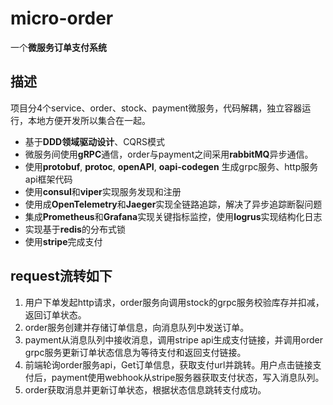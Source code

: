 # micro-order
一个**微服务订单支付系统**

## 描述
项目分4个service、order、stock、payment微服务，代码解耦，独立容器运行，本地方便开发所以集合在一起。
- 基于**DDD领域驱动设计**、CQRS模式
- 微服务间使用**gRPC**通信，order与payment之间采用**rabbitMQ**异步通信。
- 使用**protobuf**, **protoc**, **openAPI**, **oapi-codegen** 生成grpc服务、http服务api框架代码
- 使用**consul**和**viper**实现服务发现和注册
- 使用成**OpenTelemetry**和**Jaeger**实现全链路追踪，解决了异步追踪断裂问题
- 集成**Prometheus**和**Grafana**实现关键指标监控，使用**logrus**实现结构化日志
- 实现基于**redis**的分布式锁
- 使用**stripe**完成支付

## request流转如下
1. 用户下单发起http请求，order服务向调用stock的grpc服务校验库存并扣减，返回订单状态。
2. order服务创建并存储订单信息，向消息队列中发送订单。
3. payment从消息队列中接收消息，调用stripe api生成支付链接，并调用order grpc服务更新订单状态信息为等待支付和返回支付链接。
4. 前端轮询order服务api，Get订单信息，获取支付url并跳转。用户点击链接支付后，payment使用webhook从stripe服务器获取支付状态，写入消息队列。
5. order获取消息并更新订单状态，根据状态信息跳转支付成功。
